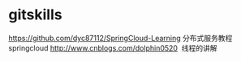 # gitskills
https://github.com/dyc87112/SpringCloud-Learning 分布式服务教程
springcloud
http://www.cnblogs.com/dolphin0520  线程的讲解
